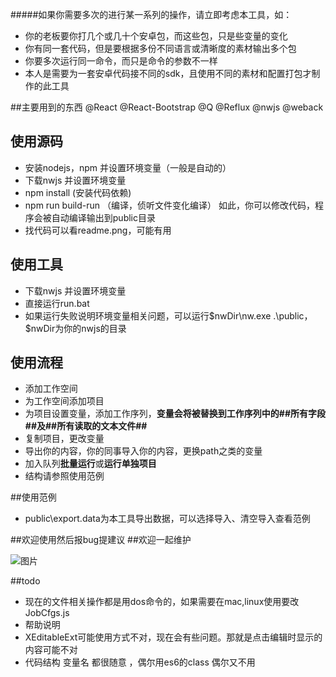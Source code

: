 #####如果你需要多次的进行某一系列的操作，请立即考虑本工具，如：
+ 你的老板要你打几个或几十个安卓包，而这些包，只是些变量的变化
+ 你有同一套代码，但是要根据多份不同语言或清晰度的素材输出多个包
+ 你要多次运行同一命令，而只是命令的参数不一样
+ 本人是需要为一套安卓代码接不同的sdk，且使用不同的素材和配置打包才制作的此工具

##主要用到的东西
@React @React-Bootstrap @Q @Reflux @nwjs @weback


## 使用源码
+ 安装nodejs，npm 并设置环境变量（一般是自动的）
+ 下载nwjs 并设置环境变量
+ npm install (安装代码依赖)
+ npm run build-run （编译，侦听文件变化编译）
如此，你可以修改代码，程序会被自动编译输出到public目录
+ 找代码可以看readme.png，可能有用

## 使用工具
+ 下载nwjs 并设置环境变量
+ 直接运行run.bat
+ 如果运行失败说明环境变量相关问题，可以运行$nwDir\nw.exe .\public，$nwDir为你的nwjs的目录

## 使用流程
+ 添加工作空间
+ 为工作空间添加项目
+ 为项目设置变量，添加工作序列，<b>变量会将被替换到工作序列中的##所有字段##及##所有读取的文本文件##</b>
+ 复制项目，更改变量
+ 导出你的内容，你的同事导入你的内容，更换path之类的变量
+ 加入队列<b>批量运行</b>或<b>运行单独项目</b>
+ 结构请参照使用范例


##使用范例
+ public\export.data为本工具导出数据，可以选择导入、清空导入查看范例


##欢迎使用然后报bug提建议
##欢迎一起维护

![图片](https://github.com/Daley/BatWorker/blob/master/readme.png)

##todo
+ 现在的文件相关操作都是用dos命令的，如果需要在mac,linux使用要改JobCfgs.js
+ 帮助说明
+ XEditableExt可能使用方式不对，现在会有些问题。那就是点击编辑时显示的内容可能不对
+ 代码结构 变量名 都很随意  ，偶尔用es6的class 偶尔又不用
